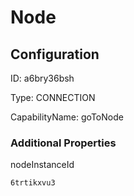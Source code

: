 # Node
## Configuration
ID:  a6bry36bsh

Type: CONNECTION 

CapabilityName: goToNode






### Additional Properties
nodeInstanceId
```string 
6trtikxvu3
```




